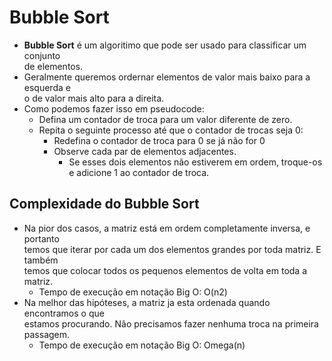 # Bubble Sort
- **Bubble Sort** é um algoritimo que pode ser usado para classificar um conjunto\
de elementos.
- Geralmente queremos ordernar elementos de valor mais baixo para a esquerda e\
o de valor mais alto para a direita.
- Como podemos fazer isso em pseudocode:
    - Defina um contador de troca para um valor diferente de zero.
    - Repita o seguinte processo até que o contador de trocas seja 0:
        - Redefina o contador de troca para 0 se já não for 0
        - Observe cada par de elementos adjacentes.
            - Se esses dois elementos não estiverem em ordem, troque-os\
            e adicione 1 ao contador de troca.

## Complexidade do Bubble Sort
- Na pior dos casos, a matriz está em ordem completamente inversa, e portanto\
temos que iterar por cada um dos elementos grandes por toda matriz. E também\
temos que colocar todos os pequenos elementos de volta em toda a matriz.
    - Tempo de execução em notação Big O: O(n2)
- Na melhor das hipóteses, a matriz ja esta ordenada quando encontramos o que\
estamos procurando. Não precisamos fazer nenhuma troca na primeira passagem.
    - Tempo de execução em notação Big O: Omega(n)
